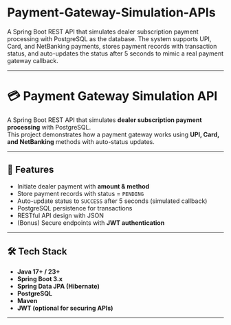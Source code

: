 # Payment-Gateway-Simulation-APIs
A Spring Boot REST API that simulates dealer subscription payment processing with PostgreSQL as the database. The system supports UPI, Card, and NetBanking payments, stores payment records with transaction status, and auto-updates the status after 5 seconds to mimic a real payment gateway callback.


-----------------------------------------------------------------------------------------------------------------------------------------------------------------
# 💳 Payment Gateway Simulation API

A Spring Boot REST API that simulates **dealer subscription payment processing** with PostgreSQL.  
This project demonstrates how a payment gateway works using **UPI, Card, and NetBanking** methods with auto-status updates.

---

## 🚀 Features
- Initiate dealer payment with **amount & method**
- Store payment records with status = `PENDING`
- Auto-update status to `SUCCESS` after 5 seconds (simulated callback)
- PostgreSQL persistence for transactions
- RESTful API design with JSON
- (Bonus) Secure endpoints with **JWT authentication**

---

## 🛠️ Tech Stack
- **Java 17+ / 23+**
- **Spring Boot 3.x**
- **Spring Data JPA (Hibernate)**
- **PostgreSQL**
- **Maven**
- **JWT (optional for securing APIs)**

------------------------------------------------------------------------------------------------------------------------------------------------------------------
